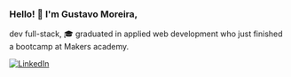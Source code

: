 ### Hello! 👋 I'm Gustavo Moreira,

 dev full-stack, 🎓 graduated in applied web development who just finished a bootcamp at Makers academy.


<a href="https://www.linkedin.com/in/gustavo-moreira-25bb56144/">
  <img src="https://img.shields.io/badge/LinkedIn-0077B5?style=for-the-badge&logo=linkedin&logoColor=white" alt="LinkedIn" />
</a>


